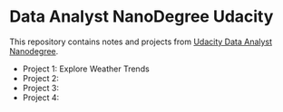 # Data Analyst NanoDegree Udacity
This repository contains notes and projects from [Udacity Data Analyst Nanodegree](https://www.udacity.com/course/data-analyst-nanodegree--nd002).


* Project 1: Explore Weather Trends
* Project 2:
* Project 3:
* Project 4:


